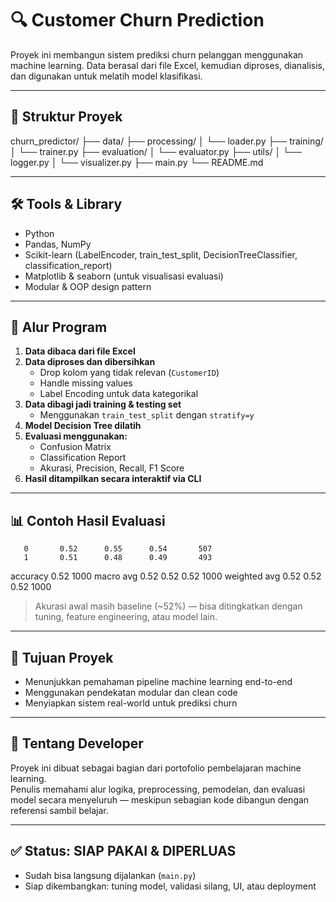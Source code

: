 # 🔍 Customer Churn Prediction

Proyek ini membangun sistem prediksi churn pelanggan menggunakan machine learning. Data berasal dari file Excel, kemudian diproses, dianalisis, dan digunakan untuk melatih model klasifikasi.

---

## 📁 Struktur Proyek

churn_predictor/
├── data/ 
├── processing/
│ └── loader.py
├── training/
│ └── trainer.py
├── evaluation/
│ └── evaluator.py
├── utils/
│ └── logger.py
│ └── visualizer.py
├── main.py 
└── README.md 

---

## 🛠️ Tools & Library

- Python
- Pandas, NumPy
- Scikit-learn (LabelEncoder, train_test_split, DecisionTreeClassifier, classification_report)
- Matplotlib & seaborn (untuk visualisasi evaluasi)
- Modular & OOP design pattern

---

## 🔄 Alur Program

1. **Data dibaca dari file Excel**
2. **Data diproses dan dibersihkan**
   - Drop kolom yang tidak relevan (`CustomerID`)
   - Handle missing values
   - Label Encoding untuk data kategorikal
3. **Data dibagi jadi training & testing set**
   - Menggunakan `train_test_split` dengan `stratify=y`
4. **Model Decision Tree dilatih**
5. **Evaluasi menggunakan:**
   - Confusion Matrix
   - Classification Report
   - Akurasi, Precision, Recall, F1 Score
6. **Hasil ditampilkan secara interaktif via CLI**

---

## 📊 Contoh Hasil Evaluasi

       0       0.52      0.55      0.54       507
       1       0.51      0.48      0.49       493

accuracy                           0.52      1000
macro avg 0.52 0.52 0.52 1000
weighted avg 0.52 0.52 0.52 1000


> Akurasi awal masih baseline (~52%) — bisa ditingkatkan dengan tuning, feature engineering, atau model lain.

---

## 🤖 Tujuan Proyek

- Menunjukkan pemahaman pipeline machine learning end-to-end
- Menggunakan pendekatan modular dan clean code
- Menyiapkan sistem real-world untuk prediksi churn

---

## 🙋 Tentang Developer

Proyek ini dibuat sebagai bagian dari portofolio pembelajaran machine learning.  
Penulis memahami alur logika, preprocessing, pemodelan, dan evaluasi model secara menyeluruh — meskipun sebagian kode dibangun dengan referensi sambil belajar.

---

## ✅ Status: SIAP PAKAI & DIPERLUAS
- Sudah bisa langsung dijalankan (`main.py`)
- Siap dikembangkan: tuning model, validasi silang, UI, atau deployment

